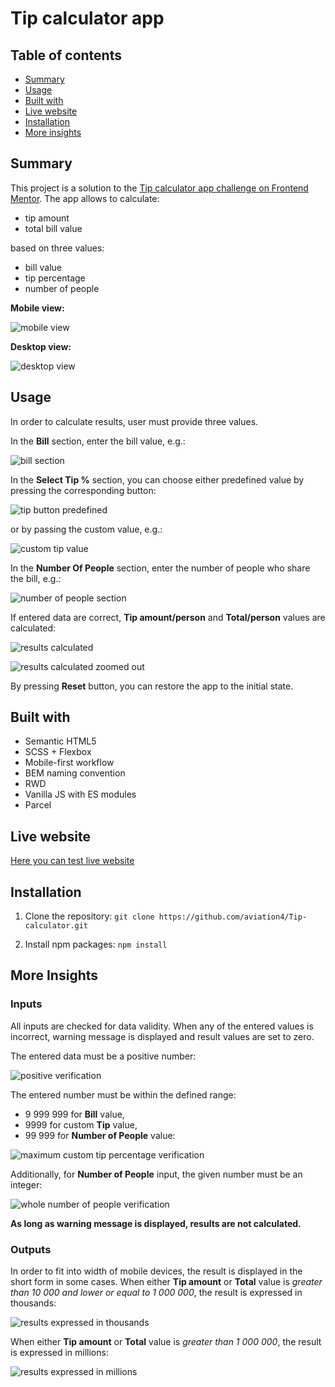 # Tip calculator app

## Table of contents

- [Summary](#summary)
- [Usage](#usage)
- [Built with](#built-with)
- [Live website](#live-website)
- [Installation](#installation)
- [More insights](#more-insights)


## Summary

This project is a solution to the [Tip calculator app challenge on Frontend Mentor](https://www.frontendmentor.io/challenges/tip-calculator-app-ugJNGbJUX). The app allows to calculate:
+ tip amount
+ total bill value

based on three values:

+ bill value
+ tip percentage
+ number of people

**Mobile view:**

![mobile view](/docs/general-view-mobile.png)



**Desktop view:**

![desktop view](/docs/general-view-desktop.png)




## Usage

In order to calculate results, user must provide three values.


In the **Bill** section, enter the bill value, e.g.:

![bill section](docs/bill/bill.png)


In the **Select Tip %** section, you can choose either predefined value by pressing the corresponding button:

![tip button predefined](/docs/tip-percentage/tip-percentage-button-predefined.png)

or by passing the custom value, e.g.:

![custom tip value](/docs/tip-percentage/tip-percentage-custom-value.png)

In the **Number Of People** section, enter the number of people who share the bill, e.g.:

![number of people section](docs/number-of-people/number-of-people.png)


If entered data are correct, **Tip amount/person** and **Total/person** values are calculated:

![results calculated](docs/results/results.png)

![results calculated zoomed out](docs/general-view-mobile-calculated.png)

By pressing **Reset** button, you can restore the app to the initial state.

## Built with

- Semantic HTML5
- SCSS + Flexbox
- Mobile-first workflow
- BEM naming convention
- RWD
- Vanilla JS with ES modules
- Parcel

## Live website

[Here you can test live website](https://aviation4.github.io/Tip-calculator/)

## Installation

  1. Clone the repository:
  `git clone https://github.com/aviation4/Tip-calculator.git`

  2. Install npm packages:
  `npm install`

## More Insights

### Inputs ###

All inputs are checked for data validity. When any of the entered values is incorrect, warning message is displayed and result values are set to zero.


The entered data must be a positive number:

![positive verification](/docs/bill/bill-negative.png)

The entered number must be within the defined range:
- 9 999 999 for **Bill** value,
- 9999 for custom **Tip** value,
- 99 999 for **Number of People** value:

![maximum custom tip percentage verification](docs/tip-percentage/tip-percentage-custom-value-max.png)


Additionally, for **Number of People** input, the given number must be an integer:

![whole number of people verification](docs/number-of-people/number-of-people-integer.png)


**As long as warning message is displayed, results are not calculated.**


### Outputs ###

In order to fit into width of mobile devices, the result is displayed in the short form in some cases. When either **Tip amount** or **Total** value is *greater than 10 000 and lower or equal to 1 000 000*, the result is expressed in thousands:

![results expressed in thousands](docs/results/results-thousands.png)

When either **Tip amount** or **Total** value is *greater than 1 000 000*, the result is expressed in millions:

![results expressed in millions](docs/results/results-millions.png)
